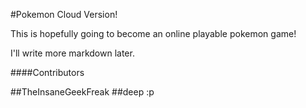 #Pokemon Cloud Version!

This is hopefully going to become an online playable pokemon game!

I'll write more markdown later. 




####Contributors

##TheInsaneGeekFreak
##deep :p 


